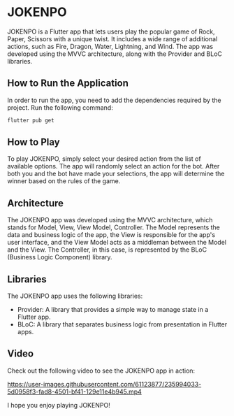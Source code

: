 # JOKENPO

JOKENPO is a Flutter app that lets users play the popular game of Rock, Paper, Scissors with a unique twist. It includes a wide range of additional actions, such as Fire, Dragon, Water, Lightning, and Wind. The app was developed using the MVVC architecture, along with the Provider and BLoC libraries.

## How to Run the Application

In order to run the app, you need to add the dependencies required by the project. Run the following command:

``` bash
flutter pub get
```

## How to Play

To play JOKENPO, simply select your desired action from the list of available options. The app will randomly select an action for the bot. After both you and the bot have made your selections, the app will determine the winner based on the rules of the game.

## Architecture

The JOKENPO app was developed using the MVVC architecture, which stands for Model, View, View Model, Controller. The Model represents the data and business logic of the app, the View is responsible for the app's user interface, and the View Model acts as a middleman between the Model and the View. The Controller, in this case, is represented by the BLoC (Business Logic Component) library.

## Libraries

The JOKENPO app uses the following libraries:

-   Provider: A library that provides a simple way to manage state in a Flutter app.
-   BLoC: A library that separates business logic from presentation in Flutter apps.

## Video

Check out the following video to see the JOKENPO app in action:

https://user-images.githubusercontent.com/61123877/235994033-5d0958f3-fad8-4501-bf41-129e11e4b945.mp4


I hope you enjoy playing JOKENPO!
